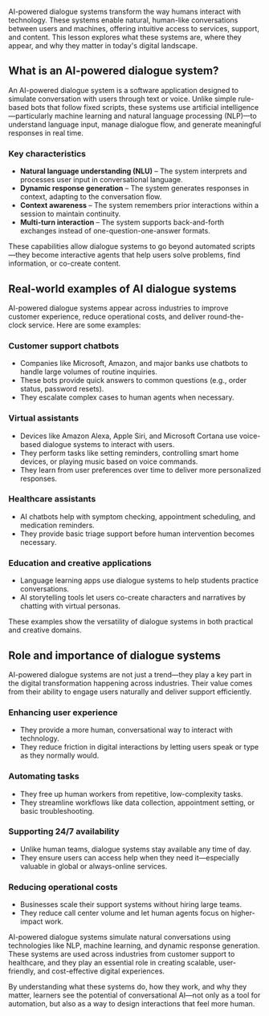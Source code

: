AI-powered dialogue systems transform the way humans interact with technology. These systems enable natural, human-like conversations between users and machines, offering intuitive access to services, support, and content. This lesson explores what these systems are, where they appear, and why they matter in today's digital landscape.

## What is an AI-powered dialogue system?

An AI-powered dialogue system is a software application designed to simulate conversation with users through text or voice. Unlike simple rule-based bots that follow fixed scripts, these systems use artificial intelligence—particularly machine learning and natural language processing (NLP)—to understand language input, manage dialogue flow, and generate meaningful responses in real time.

### Key characteristics

- **Natural language understanding (NLU)** – The system interprets and processes user input in conversational language.
- **Dynamic response generation** – The system generates responses in context, adapting to the conversation flow.
- **Context awareness** – The system remembers prior interactions within a session to maintain continuity.
- **Multi-turn interaction** – The system supports back-and-forth exchanges instead of one-question-one-answer formats.

These capabilities allow dialogue systems to go beyond automated scripts—they become interactive agents that help users solve problems, find information, or co-create content.

## Real-world examples of AI dialogue systems

AI-powered dialogue systems appear across industries to improve customer experience, reduce operational costs, and deliver round-the-clock service. Here are some examples:

### Customer support chatbots

- Companies like Microsoft, Amazon, and major banks use chatbots to handle large volumes of routine inquiries.
- These bots provide quick answers to common questions (e.g., order status, password resets).
- They escalate complex cases to human agents when necessary.

### Virtual assistants

- Devices like Amazon Alexa, Apple Siri, and Microsoft Cortana use voice-based dialogue systems to interact with users.
- They perform tasks like setting reminders, controlling smart home devices, or playing music based on voice commands.
- They learn from user preferences over time to deliver more personalized responses.

### Healthcare assistants

- AI chatbots help with symptom checking, appointment scheduling, and medication reminders.
- They provide basic triage support before human intervention becomes necessary.

### Education and creative applications

- Language learning apps use dialogue systems to help students practice conversations.
- AI storytelling tools let users co-create characters and narratives by chatting with virtual personas.

These examples show the versatility of dialogue systems in both practical and creative domains.

## Role and importance of dialogue systems

AI-powered dialogue systems are not just a trend—they play a key part in the digital transformation happening across industries. Their value comes from their ability to engage users naturally and deliver support efficiently.

### Enhancing user experience

- They provide a more human, conversational way to interact with technology.
- They reduce friction in digital interactions by letting users speak or type as they normally would.

### Automating tasks

- They free up human workers from repetitive, low-complexity tasks.
- They streamline workflows like data collection, appointment setting, or basic troubleshooting.

### Supporting 24/7 availability

- Unlike human teams, dialogue systems stay available any time of day.
- They ensure users can access help when they need it—especially valuable in global or always-online services.

### Reducing operational costs

- Businesses scale their support systems without hiring large teams.
- They reduce call center volume and let human agents focus on higher-impact work.

AI-powered dialogue systems simulate natural conversations using technologies like NLP, machine learning, and dynamic response generation. These systems are used across industries from customer support to healthcare, and they play an essential role in creating scalable, user-friendly, and cost-effective digital experiences.

By understanding what these systems do, how they work, and why they matter, learners see the potential of conversational AI—not only as a tool for automation, but also as a way to design interactions that feel more human.
